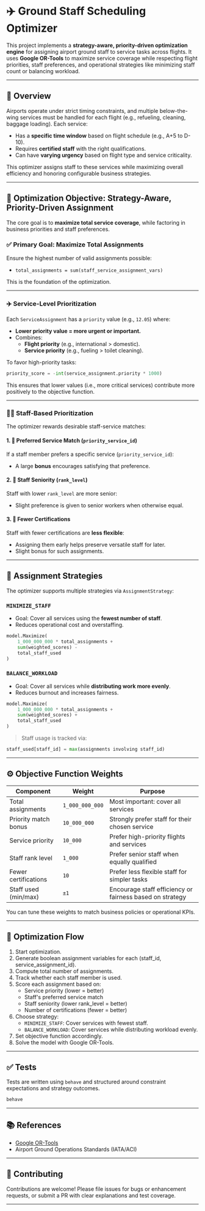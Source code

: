 # ✈️ Ground Staff Scheduling Optimizer

This project implements a **strategy-aware, priority-driven optimization engine** for assigning airport ground staff to service tasks across flights. It uses **Google OR-Tools** to maximize service coverage while respecting flight priorities, staff preferences, and operational strategies like minimizing staff count or balancing workload.

---

## 🚀 Overview

Airports operate under strict timing constraints, and multiple below-the-wing services must be handled for each flight (e.g., refueling, cleaning, baggage loading). Each service:

- Has a **specific time window** based on flight schedule (e.g., A+5 to D-10).
- Requires **certified staff** with the right qualifications.
- Can have **varying urgency** based on flight type and service criticality.

This optimizer assigns staff to these services while maximizing overall efficiency and honoring configurable business strategies.

---

## 🎯 Optimization Objective: Strategy-Aware, Priority-Driven Assignment

The core goal is to **maximize total service coverage**, while factoring in business priorities and staff preferences.

### ✅ Primary Goal: Maximize Total Assignments

Ensure the highest number of valid assignments possible:

- `total_assignments = sum(staff_service_assignment_vars)`

This is the foundation of the optimization.

---

### ✈️ Service-Level Prioritization

Each `ServiceAssignment` has a `priority` value (e.g., `12.05`) where:

- **Lower priority value = more urgent or important.**
- Combines:
  - **Flight priority** (e.g., international > domestic).
  - **Service priority** (e.g., fueling > toilet cleaning).

To favor high-priority tasks:

```python
priority_score = -int(service_assignment.priority * 1000)
```

This ensures that lower values (i.e., more critical services) contribute more positively to the objective function.

---

### 👩‍🔧 Staff-Based Prioritization

The optimizer rewards desirable staff-service matches:

#### 1. 🎯 Preferred Service Match (`priority_service_id`)
If a staff member prefers a specific service (`priority_service_id`):

- A large **bonus** encourages satisfying that preference.

#### 2. 🧭 Staff Seniority (`rank_level`)
Staff with lower `rank_level` are more senior:

- Slight preference is given to senior workers when otherwise equal.

#### 3. 🧰 Fewer Certifications
Staff with fewer certifications are **less flexible**:

- Assigning them early helps preserve versatile staff for later.
- Slight bonus for such assignments.

---

## 🧠 Assignment Strategies

The optimizer supports multiple strategies via `AssignmentStrategy`:

### `MINIMIZE_STAFF`
- Goal: Cover all services using the **fewest number of staff**.
- Reduces operational cost and overstaffing.

```python
model.Maximize(
    1_000_000_000 * total_assignments +
    sum(weighted_scores) -
    total_staff_used
)
```

### `BALANCE_WORKLOAD`
- Goal: Cover all services while **distributing work more evenly**.
- Reduces burnout and increases fairness.

```python
model.Maximize(
    1_000_000_000 * total_assignments +
    sum(weighted_scores) +
    total_staff_used
)
```

> Staff usage is tracked via:
```python
staff_used[staff_id] = max(assignments involving staff_id)
```

---

## ⚙️ Objective Function Weights

| Component                   | Weight        | Purpose                                                |
|----------------------------|---------------|--------------------------------------------------------|
| Total assignments          | `1_000_000_000`| Most important: cover all services                     |
| Priority match bonus       | `10_000_000`   | Strongly prefer staff for their chosen service         |
| Service priority           | `10_000`       | Prefer high-priority flights and services              |
| Staff rank level           | `1_000`        | Prefer senior staff when equally qualified             |
| Fewer certifications       | `10`           | Prefer less flexible staff for simpler tasks           |
| Staff used (min/max)       | `±1`           | Encourage staff efficiency or fairness based on strategy|

You can tune these weights to match business policies or operational KPIs.

---

## 🧩 Optimization Flow

1. Start optimization.
2. Generate boolean assignment variables for each (staff_id, service_assignment_id).
3. Compute total number of assignments.
4. Track whether each staff member is used.
5. Score each assignment based on:
   - Service priority (lower = better)
   - Staff's preferred service match
   - Staff seniority (lower rank_level = better)
   - Number of certifications (fewer = better)
6. Choose strategy:
   - `MINIMIZE_STAFF`: Cover services with fewest staff.
   - `BALANCE_WORKLOAD`: Cover services while distributing workload evenly.
7. Set objective function accordingly.
8. Solve the model with Google OR-Tools.

---

## ✅ Tests

Tests are written using `behave` and structured around constraint expectations and strategy outcomes.

```bash
behave
```

---

## 📚 References

- [Google OR-Tools](https://developers.google.com/optimization)
- Airport Ground Operations Standards (IATA/ACI)

---

## 🧠 Contributing

Contributions are welcome! Please file issues for bugs or enhancement requests, or submit a PR with clear explanations and test coverage.

---
